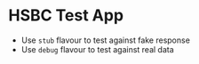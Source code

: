 # HSBC Test App

- Use `stub` flavour to test against fake response 
- Use `debug` flavour to test against real data
